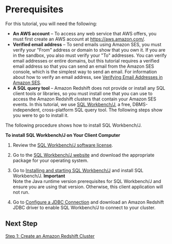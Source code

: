 # Prerequisites<a name="event-publishing-redshift-prerequisites"></a>

For this tutorial, you will need the following:
+ **An AWS account** – To access any web service that AWS offers, you must first create an AWS account at [https://aws\.amazon\.com/](https://aws.amazon.com/)\.
+ **Verified email address** – To send emails using Amazon SES, you must verify your "From" address or domain to show that you own it\. If you are in the sandbox, you also must verify your "To" addresses\. You can verify email addresses or entire domains, but this tutorial requires a verified email address so that you can send an email from the Amazon SES console, which is the simplest way to send an email\. For information about how to verify an email address, see [Verifying Email Addresses in Amazon SES](verify-email-addresses.md)\.
+ **A SQL query tool** – Amazon Redshift does not provide or install any SQL client tools or libraries, so you must install one that you can use to access the Amazon Redshift clusters that contain your Amazon SES events\. In this tutorial, we use [SQL Workbench/J](http://www.sql-workbench.net/), a free, DBMS\-independent, cross\-platform SQL query tool\. The following steps show you were to go to install it\.

The following procedure shows how to install SQL Workbench/J\.

**To install SQL Workbench/J on Your Client Computer**

1. Review the [SQL Workbench/J software license](http://www.sql-workbench.net/manual/license.html#license-restrictions)\.

1. Go to the [SQL Workbench/J website](http://www.sql-workbench.net/) and download the appropriate package for your operating system\.

1. Go to [Installing and starting SQL Workbench/J](http://www.sql-workbench.net/manual/install.html) and install SQL Workbench/J\.
**Important**  
Note the Java runtime version prerequisites for SQL Workbench/J and ensure you are using that version\. Otherwise, this client application will not run\.

1. Go to [Configure a JDBC Connection](http://docs.aws.amazon.com/redshift/latest/mgmt/configure-jdbc-connection.html) and download an Amazon Redshift JDBC driver to enable SQL Workbench/J to connect to your cluster\.

## Next Step<a name="event-publishing-redshift-prerequisites-next-step"></a>

[Step 1: Create an Amazon Redshift Cluster](event-publishing-redshift-cluster.md)